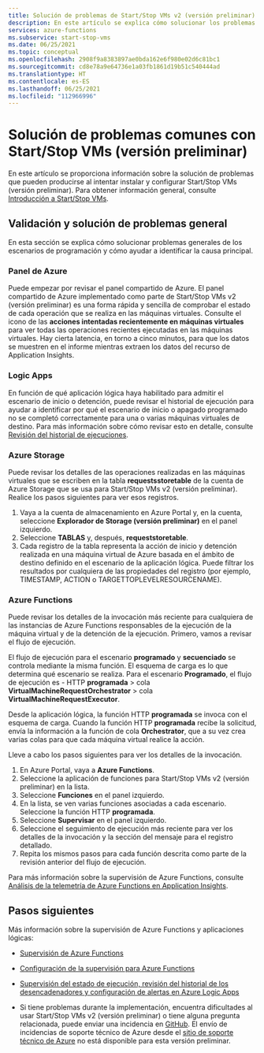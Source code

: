 ```yaml
---
title: Solución de problemas de Start/Stop VMs v2 (versión preliminar)
description: En este artículo se explica cómo solucionar los problemas encontrados con la función Start/Stop VMs (versión preliminar) para las máquinas virtuales de Azure.
services: azure-functions
ms.subservice: start-stop-vms
ms.date: 06/25/2021
ms.topic: conceptual
ms.openlocfilehash: 2908f9a8383897ae0bda162e6f980e02d6c81bc1
ms.sourcegitcommit: cd8e78a9e64736e1a03fb1861d19b51c540444ad
ms.translationtype: HT
ms.contentlocale: es-ES
ms.lasthandoff: 06/25/2021
ms.locfileid: "112966996"
---
```

# <a name="troubleshoot-common-issues-with-startstop-vms-preview"></a>Solución de problemas comunes con Start/Stop VMs (versión preliminar)

En este artículo se proporciona información sobre la solución de problemas que pueden producirse al intentar instalar y configurar Start/Stop VMs (versión preliminar). Para obtener información general, consulte [Introducción a Start/Stop VMs](overview.md).

## <a name="general-validation-and-troubleshooting"></a>Validación y solución de problemas general

En esta sección se explica cómo solucionar problemas generales de los escenarios de programación y cómo ayudar a identificar la causa principal.

### <a name="azure-dashboard"></a>Panel de Azure

Puede empezar por revisar el panel compartido de Azure. El panel compartido de Azure implementado como parte de Start/Stop VMs v2 (versión preliminar) es una forma rápida y sencilla de comprobar el estado de cada operación que se realiza en las máquinas virtuales. Consulte el icono de las **acciones intentadas recientemente en máquinas virtuales** para ver todas las operaciones recientes ejecutadas en las máquinas virtuales. Hay cierta latencia, en torno a cinco minutos, para que los datos se muestren en el informe mientras extraen los datos del recurso de Application Insights.

### <a name="logic-apps"></a>Logic Apps

En función de qué aplicación lógica haya habilitado para admitir el escenario de inicio o detención, puede revisar el historial de ejecución para ayudar a identificar por qué el escenario de inicio o apagado programado no se completó correctamente para una o varias máquinas virtuales de destino. Para más información sobre cómo revisar esto en detalle, consulte [Revisión del historial de ejecuciones](../../logic-apps/monitor-logic-apps.md#review-runs-history).

### <a name="azure-storage"></a>Azure Storage

Puede revisar los detalles de las operaciones realizadas en las máquinas virtuales que se escriben en la tabla **requestsstoretable** de la cuenta de Azure Storage que se usa para Start/Stop VMs v2 (versión preliminar). Realice los pasos siguientes para ver esos registros.

1. Vaya a la cuenta de almacenamiento en Azure Portal y, en la cuenta, seleccione **Explorador de Storage (versión preliminar)** en el panel izquierdo.
1. Seleccione **TABLAS** y, después, **requeststoretable**.
1. Cada registro de la tabla representa la acción de inicio y detención realizada en una máquina virtual de Azure basada en el ámbito de destino definido en el escenario de la aplicación lógica. Puede filtrar los resultados por cualquiera de las propiedades del registro (por ejemplo, TIMESTAMP, ACTION o TARGETTOPLEVELRESOURCENAME).

### <a name="azure-functions"></a>Azure Functions

Puede revisar los detalles de la invocación más reciente para cualquiera de las instancias de Azure Functions responsables de la ejecución de la máquina virtual y de la detención de la ejecución. Primero, vamos a revisar el flujo de ejecución.

El flujo de ejecución para el escenario **programado** y **secuenciado** se controla mediante la misma función. El esquema de carga es lo que determina qué escenario se realiza. Para el escenario **Programado**, el flujo de ejecución es - HTTP **programada** > cola **VirtualMachineRequestOrchestrator** > cola **VirtualMachineRequestExecutor**.

Desde la aplicación lógica, la función HTTP **programada** se invoca con el esquema de carga. Cuando la función HTTP **programada** recibe la solicitud, envía la información a la función de cola **Orchestrator**, que a su vez crea varias colas para que cada máquina virtual realice la acción.

Lleve a cabo los pasos siguientes para ver los detalles de la invocación.

1. En Azure Portal, vaya a **Azure Functions**.
1. Seleccione la aplicación de funciones para Start/Stop VMs v2 (versión preliminar) en la lista.
1. Seleccione **Funciones** en el panel izquierdo.
1. En la lista, se ven varias funciones asociadas a cada escenario. Seleccione la función HTTP **programada**.
1. Seleccione **Supervisar** en el panel izquierdo.
1. Seleccione el seguimiento de ejecución más reciente para ver los detalles de la invocación y la sección del mensaje para el registro detallado.
1. Repita los mismos pasos para cada función descrita como parte de la revisión anterior del flujo de ejecución.

Para más información sobre la supervisión de Azure Functions, consulte [Análisis de la telemetría de Azure Functions en Application Insights](../../azure-functions/analyze-telemetry-data.md).

## <a name="next-steps"></a>Pasos siguientes

Más información sobre la supervisión de Azure Functions y aplicaciones lógicas:

* [Supervisión de Azure Functions](../../azure-functions/functions-monitoring.md)

* [Configuración de la supervisión para Azure Functions](../../azure-functions/configure-monitoring.md)

* [Supervisión del estado de ejecución, revisión del historial de los desencadenadores y configuración de alertas en Azure Logic Apps](../../logic-apps/monitor-logic-apps.md)

* Si tiene problemas durante la implementación, encuentra dificultades al usar Start/Stop VMs v2 (versión preliminar) o tiene alguna pregunta relacionada, puede enviar una incidencia en [GitHub](https://github.com/microsoft/startstopv2-deployments/issues). El envío de incidencias de soporte técnico de Azure desde el [sitio de soporte técnico de Azure](https://azure.microsoft.com/support/options/) no está disponible para esta versión preliminar. 
